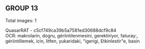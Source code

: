 ## GROUP 13
Total images: 1  

QuasarRAT - c5cf749ca39b5a7581ed30688dcf9c84  
OCR: makrolarin, dogru, gériintilenmesini, gerektiriyor, faturay:, gériintillemek, icin, litfen, yukaridaki, “igerigi, Etkinlestir"e, basin  

